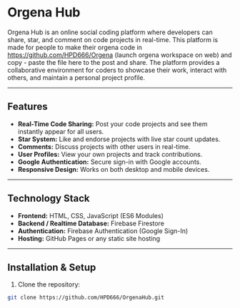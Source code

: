 # Orgena Hub

Orgena Hub is an online social coding platform where developers can share, star, and comment on code projects in real-time. This platform is made for people to make their orgena code in https://github.com/HPD666/Orgena (launch orgena workspace on web) and copy - paste the file here to the post and share. The platform provides a collaborative environment for coders to showcase their work, interact with others, and maintain a personal project profile.

---

## Features

- **Real-Time Code Sharing:** Post your code projects and see them instantly appear for all users.
- **Star System:** Like and endorse projects with live star count updates.
- **Comments:** Discuss projects with other users in real-time.
- **User Profiles:** View your own projects and track contributions.
- **Google Authentication:** Secure sign-in with Google accounts.
- **Responsive Design:** Works on both desktop and mobile devices.

---

## Technology Stack

- **Frontend:** HTML, CSS, JavaScript (ES6 Modules)
- **Backend / Realtime Database:** Firebase Firestore
- **Authentication:** Firebase Authentication (Google Sign-In)
- **Hosting:** GitHub Pages or any static site hosting

---

## Installation & Setup

1. Clone the repository:
```bash
git clone https://github.com/HPD666/OrgenaHub.git
